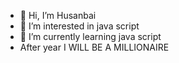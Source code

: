 - 👋 Hi, I’m Husanbai
- 👀 I’m interested in java script
- 🌱 I’m currently learning java script
- After year I WILL BE A MILLIONAIRE

<!---
Husanbai is a ✨ special ✨ repository because its `README.md` (this file) appears on your GitHub profile.
You can click the Preview link to take a look at your changes.
--->
